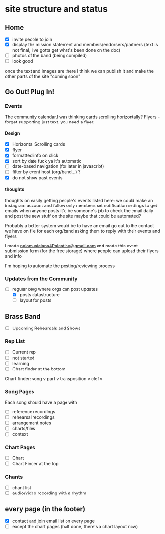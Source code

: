 ---
---

# site structure and status

## Home

- [x] invite people to join
- [x] display the mission statement and members/endorsers/partners
(text is not final, I've gotta get what's been done on the doc)
- [ ] photos of the band (being compiled)
- [ ] look good

once the text and images are there I think we can publish it and make the other parts of the site "coming soon"

## Go Out! Plug In!

### Events

The community calendar,I was thinking cards scrolling horizontally?
Flyers - forget supporting just text. you need a flyer.

#### Design

- [x] Horizontal Scrolling cards
- [x] flyer
- [x] formatted info on click
- [x] sort by date fuck ya it's automatic
- [ ] date-based navigation (for later in javascript)
- [ ] filter by event host (org/band...) ?
- [x] do not show past events

#### thoughts

thoughts on easily getting people's events listed here:
we could make an instagram account and follow only members
set notification settings to get emails when anyone posts
it'd be someone's job to check the email daily and post the new stuff on the site
maybe that could be automated?

Probably a better system would be to have an email go out to the contact we have on file for each org/band asking them to reply with their events and flyers

I made nolamusicians4Palestine@gmail.com and made this event submission form (for the free storage)
where people can upload their flyers and info

I'm hoping to automate the posting/reviewing process


### Updates from the Community
- [ ] regular blog where orgs can post updates
	- [x] posts datastructure
	- [ ] layout for posts

## Brass Band

- [ ] Upcoming Rehearsals and Shows

### Rep List

- [ ] Current rep
- [ ] not started
- [ ] learning
- [ ] Chart finder at the bottom

Chart finder: 
song v part v transposition v clef v

### Song Pages

Each song should have a page with
 - [ ] reference recordings
 - [ ] rehearsal recordings
 - [ ] arrangement notes
 - [ ] charts/files
 - [ ] context

### Chart Pages
	
- [ ] Chart
- [ ] Chart Finder at the top

### Chants

- [ ] chant list
- [ ] audio/video recording with a rhythm

## every page (in the footer)

- [x] contact and join email list on every page
- [ ] except the chart pages (half done, there's a chart layout now)
